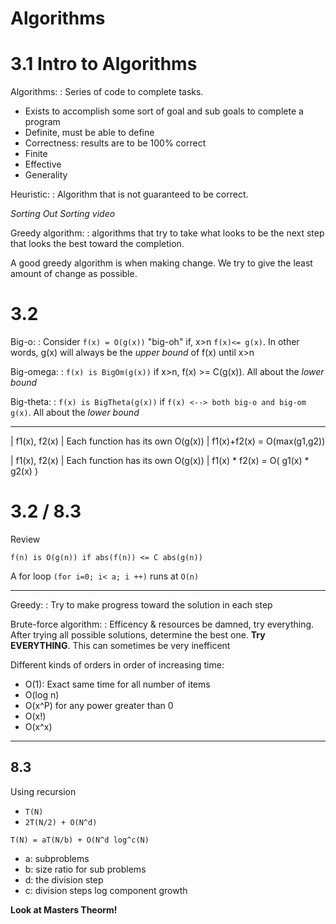 # Algorithms

# 3.1 Intro to Algorithms

Algorithms:
  : Series of code to complete tasks.

 * Exists to accomplish some sort of goal and sub goals to complete a program
 * Definite, must be able to define
 * Correctness: results are to be 100% correct
 * Finite
 * Effective
 * Generality

Heuristic:
  : Algorithm that is not guaranteed to be correct.

*Sorting Out Sorting video*

Greedy algorithm:
  : algorithms that try to take what looks to be the next step that looks the
    best toward the completion.

A good greedy algorithm is when making change. We try to give the least amount
of change as possible.

# 3.2

Big-o:
  : Consider `f(x) = O(g(x))` "big-oh" if, x>n `f(x)<= g(x)`. In other words, g(x)
    will always be the *upper bound* of f(x) until x>n

Big-omega:
  : `f(x) is BigOm(g(x))` if x>n, f(x) >= C(g(x)). All about the *lower bound*

Big-theta:
  : `f(x) is BigTheta(g(x))` if `f(x) <--> both big-o and big-om g(x)`. All about the *lower bound*

 ******

| f1(x), f2(x)
| Each function has its own O(g(x))
| f1(x)+f2(x) = O(max(g1,g2))

| f1(x), f2(x)
| Each function has its own O(g(x))
| f1(x) * f2(x) = O( g1(x) * g2(x) )

# 3.2 / 8.3

Review

`f(n) is O(g(n)) if abs(f(n)) <= C abs(g(n))`

A for loop `(for i=0; i< a; i ++)` runs at `O(n)`

 ******

Greedy:
  : Try to make progress toward the solution in each step

Brute-force algorithm:
  : Efficency & resources be damned, try everything. After trying all possible
    solutions, determine the best one. **Try EVERYTHING**. This can sometimes
    be very inefficent

Different kinds of orders in order of increasing time:

 * O(1): Exact same time for all number of items
 * O(log n)
 * O(x^P) for any power greater than 0
 * O(x!)
 * O(x^x)

 ******

## 8.3

Using recursion

 * `T(N)`
 * `2T(N/2) + O(N^d)`

`T(N) = aT(N/b) + O(N^d log^c(N)`

 * a: subproblems
 * b: size ratio for sub problems
 * d: the division step
 * c: division steps log component growth

**Look at Masters Theorm!**
